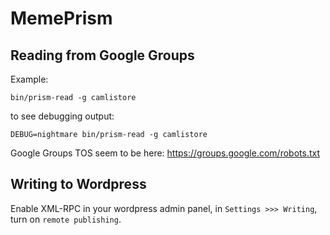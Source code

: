 # MemePrism

## Reading from Google Groups

Example:

    bin/prism-read -g camlistore
    
to see debugging output:

    DEBUG=nightmare bin/prism-read -g camlistore

Google Groups TOS seem to be here: https://groups.google.com/robots.txt

## Writing to Wordpress

Enable XML-RPC in your wordpress admin panel, in `Settings >>> Writing`, turn on `remote publishing`.

